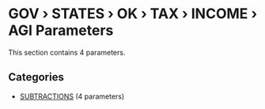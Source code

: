 # GOV › STATES › OK › TAX › INCOME › AGI Parameters

This section contains 4 parameters.

## Categories

- [SUBTRACTIONS](subtractions/index.md) (4 parameters)
